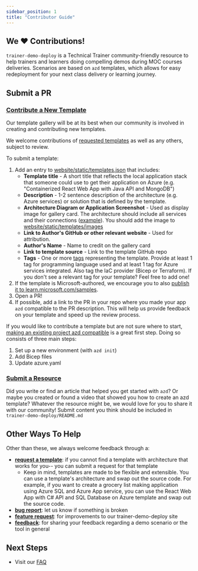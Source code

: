 ```yaml
---
sidebar_position: 1
title: "Contributor Guide"
---
```


## We ♥️ Contributions!
`trainer-demo-deploy` is a Technical Trainer community-friendly resource to help trainers and learners doing compelling demos during MOC courses deliveries. Scenarios are based on `azd` templates, which allows for easy redeployment for your next class delivery or learning journey. 

## Submit a PR

### [Contribute a New Template](https://github.com/MicrosoftLearning/trainer-demo-deploy/compare)
Our template gallery will be at its best when our community is involved in creating and contributing new templates. 

We welcome contributions of [requested templates](https://github.com/MicrosoftLearning/trainer-demo-deploy/issues?q=is%3Aopen+is%3Aissue+label%3Arequested-contribution) as well as any others, subject to review. 

To submit a template:
1. Add an entry to [website/static/templates.json](https://github.com/MicrosoftLearning/trainer-demo-deploy/blob/main/website/static/templates.json) that includes:
    - **Template title** - A short title that reflects the local application stack that someone could use to get their application on Azure (e.g. "Containerized React Web App with Java API and MongoDB")
    - **Description** - 1-2 sentence description of the architecture (e.g. Azure services) or solution that is defined by the template.
    - **Architecture Diagram or Application Screenshot** - Used as display image for gallery card. The architecture should include all services and their connections ([example](https://github.com/MicrosoftLearning-Samples/todo-csharp-sql/blob/main/assets/resources.png)). You should add the image to [website/static/templates/images](https://github.com/MicrosoftLearning/trainer-demo-deploy/tree/main/website/static/templates/images)
    - **Link to Author's GitHub or other relevant website** - Used for attribution.
    - **Author's Name** - Name to credit on the gallery card
    - **Link to template source** - Link to the template GitHub repo
    - **Tags** - One or more [tags](https://github.com/MicrosoftLearning/trainer-demo-deploy/blob/main/website/src/data/tags.tsx) representing the template. Provide at least 1 tag for programming language used and at least 1 tag for Azure services integrated. Also tag the IaC provider (Bicep or Terraform). If you don't see a relevant tag for your template? Feel free to add one!
2. If the template is Microsoft-authored, we encourage you to also [publish it to learn.microsoft.com/samples](https://review.learn.microsoft.com/en-us/help/contribute/samples/process/onboarding?branch=main). 
3. Open a PR!
4. If possible, add a link to the PR in your repo where you made your app `azd` compatible to the PR description. This will help us provide feedback on your template and speed up the review process. 

If you would like to contribute a template but are not sure where to start, [making an existing project azd compatible](https://learn.microsoft.com/en-us/azure/developer/azure-developer-cli/make-azd-compatible) is a great first step. Doing so consists of three main steps:
1.  Set up a new environment (with `azd init`)
2.  Add Bicep files
3.  Update azure.yaml 

### [Submit a Resource](https://github.com/MicrosoftLearning/trainer-demo-deploy/compare)
Did you write or find an article that helped you get started with `azd`? Or maybe you created or found a video that showed you how to create an azd template? Whatever the resource might be, we would love for you to share it with our community! Submit content you think should be included in `trainer-demo-deploy/README.md`

## Other Ways To Help 
Other than these, we always welcome feedback through a:
 - [**request a template**](https://github.com/MicrosoftLearning/trainer-demo-deploy/issues/new?assignees=petender&labels=requested-contribution&template=%F0%9F%A4%94-submit-a-template-request.md&title=%5BIdea%5D+%3Cyour-template-name%3E): if you cannot find a template with architecture that works for you-- you can submit a request for that template
    - Keep in mind, templates are made to be flexible and extensible. You can use a template's architecture and swap out the source code. For example, if you want to create a grocery list making application using Azure SQL and Azure App service, you can use the React Web App with C# API and SQL Database on Azure template and swap out the source code.
 - [**bug report**](https://github.com/MicrosoftLearning/trainer-demo-deploy/issues/new?assignees=&labels=&template=bug_report.md&title=): let us know if something is broken
 - [**feature request**](https://github.com/MicrosoftLearning/trainer-demo-deploy/issues/new?assignees=&labels=&template=feature_request.md&title=): for improvements to our trainer-demo-deploy site
 - [**feedback**](https://github.com/MicrosoftLearning/trainer-demo-deploy/issues/new?assignees=petender&labels=feedback&projects=&template=feedback_template.md&title=%5BFeedback%5D): for sharing your feedback regarding a demo scenario or the tool in general

## Next Steps
- Visit our [FAQ](./1-faq/1-what-is-azd.md)
